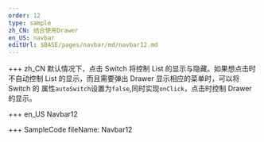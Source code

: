 ```yaml
---
order: 12
type: sample
zh_CN: 结合使用Drawer
en_US: navbar
editUrl: $BASE/pages/navbar/md/navbar12.md
---
```


+++ zh_CN
默认情况下，点击 Switch 将控制 List 的显示与隐藏。如果想点击时不自动控制 List 的显示，而且需要弹出 Drawer 显示相应的菜单时，可以将 Switch 的
属性<Code>autoSwitch</Code>设置为<Code>false</Code>,同时实现<Code>onClick</Code>，点击时控制 Drawer 的显示。

+++ en_US
Navbar12

+++ SampleCode
fileName: Navbar12
